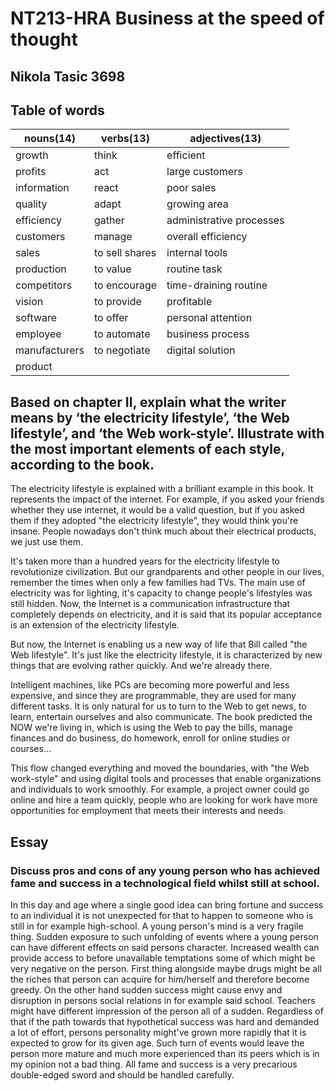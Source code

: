 # NT213-HRA Business at the speed of thought
## Nikola Tasic 3698

Table of words
---
| nouns(14)     | verbs(13)     | adjectives(13)           |
| ------------- | ------------- | ------------------------ |
| growth        | think         | efficient                |
| profits       | act           | large customers          |
| information   | react         | poor sales               |
| quality       | adapt         | growing area             |
| efficiency    | gather        | administrative processes |
| customers     | manage        | overall efficiency       |
| sales         | to sell shares| internal tools           |
| production    | to value      | routine task             |
| competitors   | to encourage  | time-draining routine    |
| vision        | to provide    | profitable               |
| software      | to offer      | personal attention       |
| employee      | to automate   | business process         |
| manufacturers | to negotiate  | digital solution         |
| product       |               |                          |

Based on chapter II, explain what the writer means by ‘the electricity lifestyle’, ‘the Web lifestyle’, and ‘the Web work-style’. Illustrate with the most important elements of each style, according to the book.
---

The electricity lifestyle is explained with a brilliant example in this book.
It represents the impact of the internet. For example, if you asked your
friends whether they use internet, it would be a valid question, but if you
asked them if they adopted "the electricity lifestyle", they would think you're insane.
People nowadays don't think much about their electrical products, we just use them.

It's taken more than a hundred years for the electricity lifestyle to revolutionize
civilization.
But our grandparents and other people in our lives, remember the times when only
a few families had TVs.
The main use of electricity was for lighting, it's capacity to change people's
lifestyles was still hidden.
Now, the Internet is a communication infrastructure that completely depends on
electricity, and it is said that its popular acceptance is an extension of the
electricity lifestyle.

But now, the Internet is enabling us a new way of life that Bill called "the Web lifestyle".
It's just like the electricity lifestyle, it is characterized by new things
that are evolving rather quickly. And we're already there.

Intelligent machines, like PCs are becoming more powerful and less expensive, and 
since they are programmable, they are used for many different tasks.
It is only natural for us to turn to the Web to get news, to learn, entertain ourselves
and also communicate.
The book predicted the NOW we're living in, which is using the Web to pay the bills, 
manage finances and do business, do homework, enroll for online studies or courses...

This flow changed everything and moved the boundaries, with "the Web work-style"
and using digital tools and processes that enable organizations and individuals
to work smoothly.
For example, a project owner could go online and hire a team quickly, people who
are looking for work have more opportunities for employment that meets their
interests and needs.

Essay
---

### Discuss pros and cons of any young person who has achieved fame and success in a technological field whilst still at school.


In this day and age where a single good idea can bring fortune and success to an individual it is not unexpected for that to happen to someone who is still in for example high-school. A young person's mind is a very fragile thing. Sudden exposure to such unfolding of events where a young person can have different effects on said persons character. Increased wealth can provide access to before unavailable temptations some of which might be very negative on the person. First thing alongside maybe drugs might be all the riches that person can acquire for him/herself and therefore become greedy. On the other hand sudden success might cause envy and disruption in persons social relations in for example said school. Teachers might have different impression of the person all of a sudden. Regardless of that if the path towards that hypothetical success was hard and demanded a lot of effort, persons personality might've grown more rapidly that it is expected to grow for its given age. Such turn of events would leave the person more mature and much more experienced than its peers which is in my opinion not a bad thing. All fame and success is a very precarious double-edged sword and should be handled carefully.





























